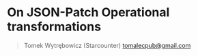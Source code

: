 # On JSON-Patch Operational transformations
> Tomek Wytrębowicz (Starcounter) <tomalecpub@gmail.com>
